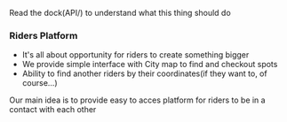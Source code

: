 Read the dock(API/) to understand what this thing should do
### Riders Platform
* It's all about opportunity for riders to create something bigger
* We provide simple interface with City map to find and checkout spots
* Ability to find another riders by their coordinates(if they want to, of course...)

Our main idea is to provide easy to acces platform for riders to be in a contact with each other

